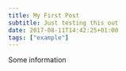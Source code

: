 ```yaml
---
title: My First Post
subtitle: Just testing this out
date: 2017-08-11T14:42:25+01:00
tags: ["example"]
---
```


Some information